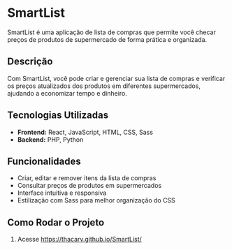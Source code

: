 # SmartList

SmartList é uma aplicação de lista de compras que permite você checar preços de produtos de supermercado de forma prática e organizada.

## Descrição

Com SmartList, você pode criar e gerenciar sua lista de compras e verificar os preços atualizados dos produtos em diferentes supermercados, ajudando a economizar tempo e dinheiro.

## Tecnologias Utilizadas

- **Frontend:** React, JavaScript, HTML, CSS, Sass  
- **Backend:** PHP, Python

## Funcionalidades

- Criar, editar e remover itens da lista de compras  
- Consultar preços de produtos em supermercados  
- Interface intuitiva e responsiva  
- Estilização com Sass para melhor organização do CSS  

## Como Rodar o Projeto

1. Acesse https://thacarv.github.io/SmartList/
